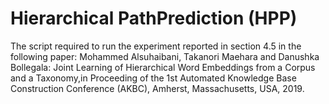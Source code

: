 # Hierarchical PathPrediction (HPP)

The script required to run the experiment reported in section 4.5 in the following paper:
Mohammed Alsuhaibani, Takanori Maehara and Danushka Bollegala: Joint Learning of Hierarchical Word Embeddings from a Corpus and a Taxonomy,in Proceeding of the 1st Automated Knowledge Base Construction Conference (AKBC), Amherst, Massachusetts, USA, 2019.
